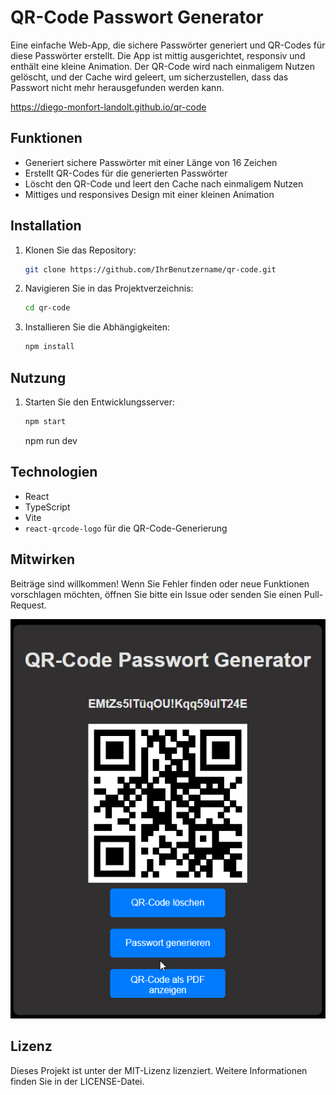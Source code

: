 # QR-Code Passwort Generator

Eine einfache Web-App, die sichere Passwörter generiert und QR-Codes für diese Passwörter erstellt. Die App ist mittig ausgerichtet, responsiv und enthält eine kleine Animation. Der QR-Code wird nach einmaligem Nutzen gelöscht, und der Cache wird geleert, um sicherzustellen, dass das Passwort nicht mehr herausgefunden werden kann.

https://diego-monfort-landolt.github.io/qr-code

## Funktionen
- Generiert sichere Passwörter mit einer Länge von 16 Zeichen
- Erstellt QR-Codes für die generierten Passwörter
- Löscht den QR-Code und leert den Cache nach einmaligem Nutzen
- Mittiges und responsives Design mit einer kleinen Animation

## Installation

1. Klonen Sie das Repository:
    ```sh
    git clone https://github.com/IhrBenutzername/qr-code.git
    ```
2. Navigieren Sie in das Projektverzeichnis:
    ```sh
    cd qr-code
    ```
3. Installieren Sie die Abhängigkeiten:
    ```sh
    npm install
    ```

## Nutzung

1. Starten Sie den Entwicklungsserver:
    ```sh
    npm start
    ```
    npm run dev

## Technologien

- React
- TypeScript
- Vite
- `react-qrcode-logo` für die QR-Code-Generierung

## Mitwirken

Beiträge sind willkommen! Wenn Sie Fehler finden oder neue Funktionen vorschlagen möchten, öffnen Sie bitte ein Issue oder senden Sie einen Pull-Request.

![alt text](image.png)

## Lizenz

Dieses Projekt ist unter der MIT-Lizenz lizenziert. Weitere Informationen finden Sie in der LICENSE-Datei.